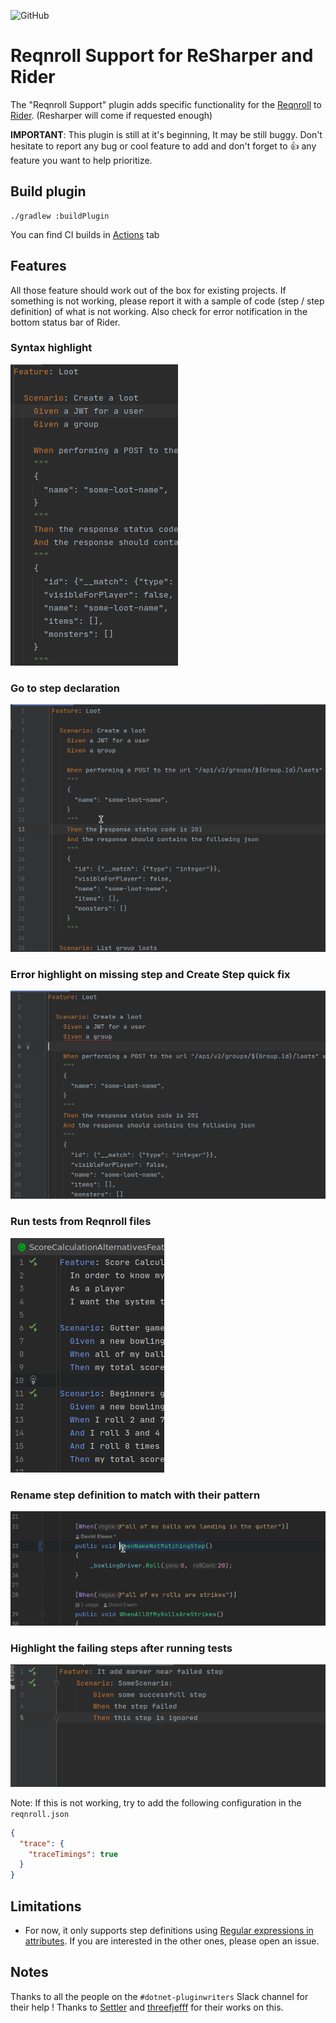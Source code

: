 ![GitHub](https://img.shields.io/github/license/reqnroll/Reqnroll.Rider)

# Reqnroll Support for ReSharper and Rider
The "Reqnroll Support" plugin adds specific functionality for the [Reqnroll](https://reqnroll.net/) to [Rider](https://www.jetbrains.com/rider/). (Resharper will come if requested enough)

**IMPORTANT**: This plugin is still at it's beginning, It may be still buggy. Don't hesitate to report any bug or cool feature to add and don't forget to :+1: any feature you want to help prioritize.

## Build plugin

```shell
./gradlew :buildPlugin
```

You can find CI builds in [Actions](https://github.com/reqnroll/Reqnroll.Rider/actions) tab

## Features

All those feature should work out of the box for existing projects. If something is not working, please report it with a sample of code (step / step definition) of what is not working. Also check for error notification in the bottom status bar of Rider.

### Syntax highlight

![Syntax highlight](doc/images/ReqnrollSyntaxHighlight.png)

### Go to step declaration

![Go to declaration example](doc/images/GoToStepDeclaration.gif)

### Error highlight on missing step and Create Step quick fix

![Quick fix example](doc/images/QuickFixCreateStep.gif)

### Run tests from Reqnroll files

![Run test in gutter example](doc/images/RunTestInGutter.png)

### Rename step definition to match with their pattern

![Rename step definition example](doc/images/RenameStepDefinitionToMatchPattern.gif)

### Highlight the failing steps after running tests

![Highlight the failing steps](doc/images/FailedStepGutterMark.gif)

Note: If this is not working, try to add the following configuration in the `reqnroll.json`
```json
{
  "trace": {
    "traceTimings": true
  }
}
```

## Limitations

- For now, it only supports step definitions using [Regular expressions in attributes](https://docs.reqnroll.net/projects/reqnroll/en/latest/Bindings/Step-Definitions.html#step-matching-styles-rules). If you are interested in the other ones, please open an issue.

## Notes

Thanks to all the people on the `#dotnet-pluginwriters` Slack channel for their help !
Thanks to [Settler](https://github.com/Settler) and [threefjefff](https://github.com/threefjefff) for their works on this.